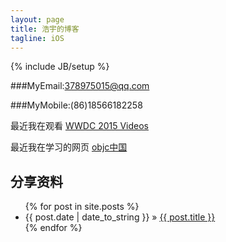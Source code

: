```yaml
---
layout: page
title: 浩宇的博客
tagline: iOS
---
```

{% include JB/setup %}


###MyEmail:378975015@qq.com

###MyMobile:(86)18566182258


最近我在观看 [WWDC 2015 Videos](https://developer.apple.com/videos/wwdc2015/)

最近我在学习的网页 [objc中国](http://objcio.cn/)

<!--## Update Author Attributes-->
<!---->
<!--In `_config.yml` remember to specify your own data:-->
<!--    -->
<!--    title : My Blog =)-->
<!--    -->
<!--    author :-->
<!--      name : Name Lastname-->
<!--      email : blah@email.test-->
<!--      github : username-->
<!--      twitter : username-->
<!---->
<!--The theme should reference these variables whenever needed.-->
    
## 分享资料

<!--This blog contains sample posts which help stage pages and blog data.-->
<!--When you don't need the samples anymore just delete the `_posts/core-samples` folder.-->
<!---->
<!--    $ rm -rf _posts/core-samples-->
<!---->
<!--文章列表：-->

<ul class="posts">
  {% for post in site.posts %}
    <li><span>{{ post.date | date_to_string }}</span> &raquo; <a href="{{ BASE_PATH }}{{ post.url }}">{{ post.title }}</a></li>
  {% endfor %}
</ul>

<!--## To-Do-->
<!---->
<!--This theme is still unfinished. If you'd like to be added as a contributor, [please fork](http://github.com/plusjade/jekyll-bootstrap)!-->
<!--We need to clean up the themes, make theme usage guides with theme-specific markup examples.-->


